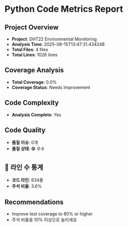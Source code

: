 # Python Code Metrics Report

## Project Overview
- **Project**: DHT22 Environmental Monitoring
- **Analysis Time**: 2025-08-15T13:47:31.434248
- **Total Files**: 4 files
- **Total Lines**: 1026 lines

## Coverage Analysis
- **Total Coverage**: 0.0%
- **Coverage Status**: Needs Improvement

## Code Complexity
- **Analysis Complete**: Yes

## Code Quality
- **품질 이슈**: 0개
- **품질 상태**: 🟢 우수

## 📏 라인 수 통계
- **코드 라인**: 834줄
- **주석 비율**: 3.6%

## Recommendations
- Improve test coverage to 80% or higher
- 주석 비율을 10% 이상으로 늘리세요

